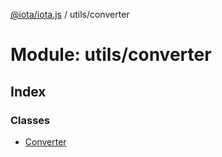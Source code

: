 [@iota/iota.js](../README.md) / utils/converter

# Module: utils/converter

## Index

### Classes

* [Converter](../classes/utils_converter.converter.md)

